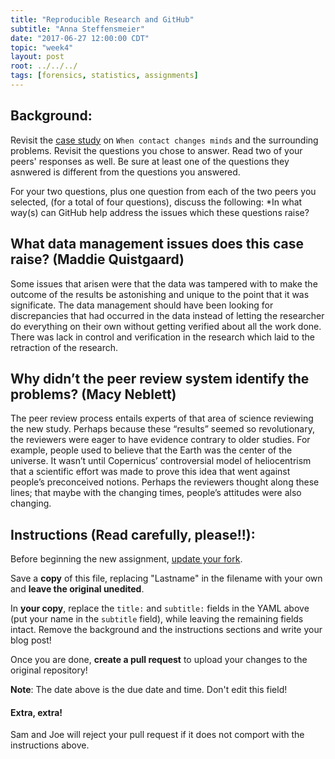 ```yaml
---
title: "Reproducible Research and GitHub"
subtitle: "Anna Steffensmeier"
date: "2017-06-27 12:00:00 CDT"
topic: "week4"
layout: post
root: ../../../
tags: [forensics, statistics, assignments]
---
```

 
## Background:

Revisit the [case study](https://www.unh.edu/research/sites/www.unh.edu.research/files/docs/RIS/lacour_case.pdf) on `When contact changes minds` and the surrounding problems. Revisit the questions you chose to answer. Read two of your peers' responses as well. Be sure at least one of the questions they asnwered is different from the questions you answered.

For your two questions, plus one question from each of the two peers you selected, (for a total of four questions), discuss the following: *In what way(s) can GitHub help address the issues which these questions raise?

## What data management issues does this case raise? (Maddie Quistgaard)
	
Some issues that arisen were that the data was tampered with to make the outcome of the results be astonishing and unique to the point that it was significate. The data management should have been looking for discrepancies that had occurred in the data instead of letting the researcher do everything on their own without getting verified about all the work done. There was lack in control and verification in the research which laid to the retraction of the research. 


## Why didn’t the peer review system identify the problems? (Macy Neblett)

The peer review process entails experts of that area of science reviewing the new study. Perhaps because these “results” seemed so revolutionary, the reviewers were eager to have evidence contrary to older studies. For example, people used to believe that the Earth was the center of the universe. It wasn’t until Copernicus’ controversial model of heliocentrism that a scientific effort was made to prove this idea that went against people’s preconceived notions. Perhaps the reviewers thought along these lines; that maybe with the changing times, people’s attitudes were also changing. 

## Instructions (Read carefully, please!!):

Before beginning the new assignment, [update your fork](https://github.com/CSAFE-ISU/REU-blog/blob/master/update_instructions/Update_instructions.md).

Save a **copy** of this file, replacing "Lastname" in the filename with your own and **leave the original unedited**.

In **your copy**, replace the `title:` and `subtitle:` fields in the YAML above (put your name in the `subtitle` field), while leaving the remaining fields intact. Remove the background and the instructions sections and write your blog post! 

Once you are done, **create a pull request** to upload your changes to the original repository!

**Note**: The date above is the due date and time. Don't edit this field! 

#### Extra, extra!  

Sam and Joe will reject your pull request if it does not comport with the instructions above.
